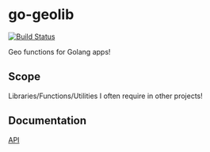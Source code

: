 go-geolib
=========

[![Build Status](https://travis-ci.org/alouche/go-geolib.png?branch=master)](https://travis-ci.org/alouche/go-geolib)

Geo functions for Golang apps!

## Scope
Libraries/Functions/Utilities I often require in other projects!

## Documentation

[API](http://gowalker.go/github.com/alouche/go-geolib)

